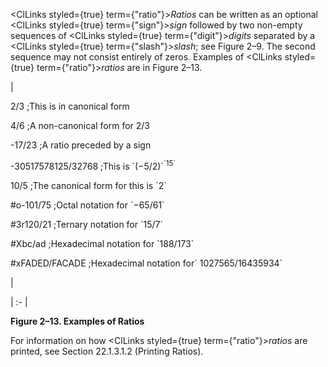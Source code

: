 
<ClLinks styled={true} term={"ratio"}><i>Ratios</i></ClLinks> can be written as an optional <ClLinks styled={true} term={"sign"}><i>sign</i></ClLinks> followed by two non-empty sequences of <ClLinks styled={true} term={"digit"}><i>digits</i></ClLinks> separated by a <ClLinks styled={true} term={"slash"}><i>slash</i></ClLinks>; see Figure 2–9. The second sequence may not consist entirely of zeros. Examples of <ClLinks styled={true} term={"ratio"}><i>ratios</i></ClLinks> are in Figure 2–13.  

|<p>2/3 ;This is in canonical form </p>
<p>4/6 ;A non-canonical form for 2/3 </p>
<p>-17/23 ;A ratio preceded by a sign </p>
<p>-30517578125/32768 ;This is `(−5/2)`<sup>`15`</sup> </p>
<p>10/5 ;The canonical form for this is `2` </p>
<p>#o-101/75 ;Octal notation for `−65/61` </p>
<p>#3r120/21 ;Ternary notation for `15/7` </p>
<p>#Xbc/ad ;Hexadecimal notation for `188/173` </p>
<p>#xFADED/FACADE ;Hexadecimal notation for` 1027565/16435934`</p>|

| :- |

**Figure 2–13. Examples of Ratios**

For information on how <ClLinks styled={true} term={"ratio"}><i>ratios</i></ClLinks> are printed, see Section 22.1.3.1.2 (Printing Ratios).
